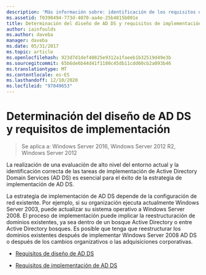 ```yaml
---
description: 'Más información sobre: identificación de los requisitos de diseño e implementación de AD DS'
ms.assetid: f0398494-773d-4070-aa4e-25b4815b001e
title: Determinación del diseño de AD DS y requisitos de implementación
author: iainfoulds
ms.author: daveba
manager: daveba
ms.date: 05/31/2017
ms.topic: article
ms.openlocfilehash: 923d7d1def40825e9312a1faeeb1b32519d49e3b
ms.sourcegitcommit: 65b6de6b44d41f1180c45db11cdd60cb2a093b46
ms.translationtype: MT
ms.contentlocale: es-ES
ms.lasthandoff: 12/10/2020
ms.locfileid: "97049653"
---
```

# <a name="identifying-your-ad-ds-design-and-deployment-requirements"></a>Determinación del diseño de AD DS y requisitos de implementación

>Se aplica a: Windows Server 2016, Windows Server 2012 R2, Windows Server 2012

La realización de una evaluación de alto nivel del entorno actual y la identificación correcta de las tareas de implementación de Active Directory Domain Services (AD DS) es esencial para el éxito de la estrategia de implementación de AD DS.

La estrategia de implementación de AD DS depende de la configuración de red existente. Por ejemplo, si su organización ejecuta actualmente Windows Server 2003, puede actualizar su sistema operativo a Windows Server 2008. El proceso de implementación puede implicar la reestructuración de dominios existentes, ya sea dentro de un bosque Active Directory o entre Active Directory bosques. Es posible que tenga que reestructurar los dominios existentes después de implementar Windows Server 2008 AD DS o después de los cambios organizativos o las adquisiciones corporativas.

-   [Requisitos de diseño de AD DS](../../ad-ds/plan/AD-DS-Design-Requirements.md)

-   [Requisitos de implementación de AD DS](../../ad-ds/plan/AD-DS-Deployment-Requirements.md)



